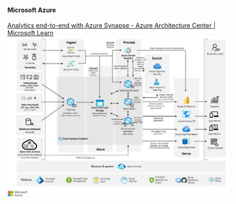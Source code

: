 #### Microsoft Azure
[Analytics end-to-end with Azure Synapse - Azure Architecture Center | Microsoft Learn](https://learn.microsoft.com/en-us/azure/architecture/example-scenario/dataplate2e/data-platform-end-to-end?tabs=portal#:~:text=Analytics%20end%2Dto%2Dend%20with%20Azure%20Synapse)
![](attachments/20240410150001.jpg)